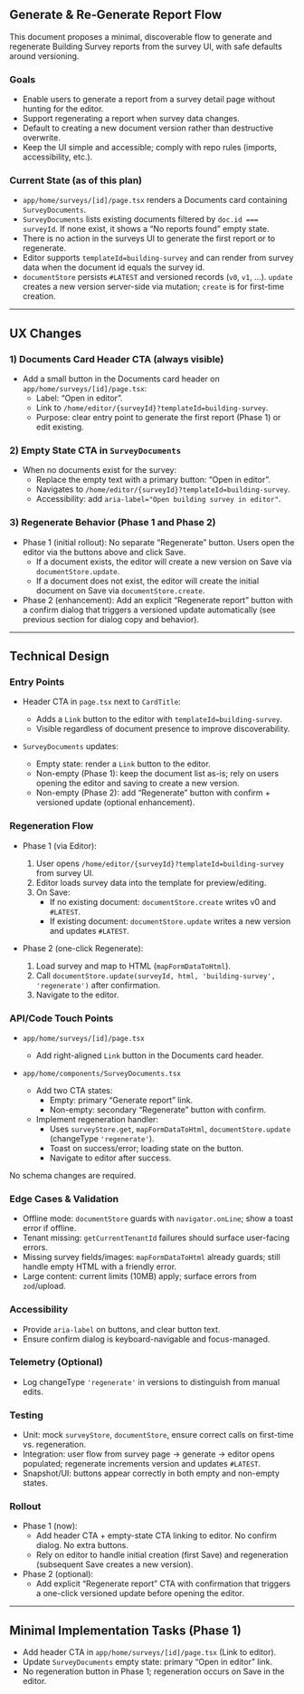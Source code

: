 ## Generate & Re‑Generate Report Flow

This document proposes a minimal, discoverable flow to generate and regenerate Building Survey reports from the survey UI, with safe defaults around versioning.

### Goals

- Enable users to generate a report from a survey detail page without hunting for the editor.
- Support regenerating a report when survey data changes.
- Default to creating a new document version rather than destructive overwrite.
- Keep the UI simple and accessible; comply with repo rules (imports, accessibility, etc.).

### Current State (as of this plan)

- `app/home/surveys/[id]/page.tsx` renders a Documents card containing `SurveyDocuments`.
- `SurveyDocuments` lists existing documents filtered by `doc.id === surveyId`. If none exist, it shows a “No reports found” empty state.
- There is no action in the surveys UI to generate the first report or to regenerate.
- Editor supports `templateId=building-survey` and can render from survey data when the document id equals the survey id.
- `documentStore` persists `#LATEST` and versioned records (`v0`, `v1`, ...). `update` creates a new version server-side via mutation; `create` is for first-time creation.

---

## UX Changes

### 1) Documents Card Header CTA (always visible)

- Add a small button in the Documents card header on `app/home/surveys/[id]/page.tsx`:
  - Label: “Open in editor”.
  - Link to `/home/editor/{surveyId}?templateId=building-survey`.
  - Purpose: clear entry point to generate the first report (Phase 1) or edit existing.

### 2) Empty State CTA in `SurveyDocuments`

- When no documents exist for the survey:
  - Replace the empty text with a primary button: “Open in editor”.
  - Navigates to `/home/editor/{surveyId}?templateId=building-survey`.
  - Accessibility: add `aria-label="Open building survey in editor"`.

### 3) Regenerate Behavior (Phase 1 and Phase 2)

- Phase 1 (initial rollout): No separate “Regenerate” button. Users open the editor via the buttons above and click Save.
  - If a document exists, the editor will create a new version on Save via `documentStore.update`.
  - If a document does not exist, the editor will create the initial document on Save via `documentStore.create`.
- Phase 2 (enhancement): Add an explicit “Regenerate report” button with a confirm dialog that triggers a versioned update automatically (see previous section for dialog copy and behavior).

---

## Technical Design

### Entry Points

- Header CTA in `page.tsx` next to `CardTitle`:

  - Adds a `Link` button to the editor with `templateId=building-survey`.
  - Visible regardless of document presence to improve discoverability.

- `SurveyDocuments` updates:
  - Empty state: render a `Link` button to the editor.
  - Non-empty (Phase 1): keep the document list as-is; rely on users opening the editor and saving to create a new version.
  - Non-empty (Phase 2): add “Regenerate” button with confirm + versioned update (optional enhancement).

### Regeneration Flow

- Phase 1 (via Editor):

  1. User opens `/home/editor/{surveyId}?templateId=building-survey` from survey UI.
  2. Editor loads survey data into the template for preview/editing.
  3. On Save:
     - If no existing document: `documentStore.create` writes v0 and `#LATEST`.
     - If existing document: `documentStore.update` writes a new version and updates `#LATEST`.

- Phase 2 (one-click Regenerate):
  1. Load survey and map to HTML (`mapFormDataToHtml`).
  2. Call `documentStore.update(surveyId, html, 'building-survey', 'regenerate')` after confirmation.
  3. Navigate to the editor.

### API/Code Touch Points

- `app/home/surveys/[id]/page.tsx`

  - Add right-aligned `Link` button in the Documents card header.

- `app/home/components/SurveyDocuments.tsx`
  - Add two CTA states:
    - Empty: primary “Generate report” link.
    - Non-empty: secondary “Regenerate” button with confirm.
  - Implement regeneration handler:
    - Uses `surveyStore.get`, `mapFormDataToHtml`, `documentStore.update` (changeType `'regenerate'`).
    - Toast on success/error; loading state on the button.
    - Navigate to editor after success.

No schema changes are required.

### Edge Cases & Validation

- Offline mode: `documentStore` guards with `navigator.onLine`; show a toast error if offline.
- Tenant missing: `getCurrentTenantId` failures should surface user-facing errors.
- Missing survey fields/images: `mapFormDataToHtml` already guards; still handle empty HTML with a friendly error.
- Large content: current limits (10MB) apply; surface errors from `zod`/upload.

### Accessibility

- Provide `aria-label` on buttons, and clear button text.
- Ensure confirm dialog is keyboard-navigable and focus-managed.

### Telemetry (Optional)

- Log changeType `'regenerate'` in versions to distinguish from manual edits.

### Testing

- Unit: mock `surveyStore`, `documentStore`, ensure correct calls on first-time vs. regeneration.
- Integration: user flow from survey page → generate → editor opens populated; regenerate increments version and updates `#LATEST`.
- Snapshot/UI: buttons appear correctly in both empty and non-empty states.

### Rollout

- Phase 1 (now):
  - Add header CTA + empty-state CTA linking to editor. No confirm dialog. No extra buttons.
  - Rely on editor to handle initial creation (first Save) and regeneration (subsequent Save creates a new version).
- Phase 2 (optional):
  - Add explicit “Regenerate report” CTA with confirmation that triggers a one-click versioned update before opening the editor.

---

## Minimal Implementation Tasks (Phase 1)

- Add header CTA in `app/home/surveys/[id]/page.tsx` (Link to editor).
- Update `SurveyDocuments` empty state: primary “Open in editor” link.
- No regeneration button in Phase 1; regeneration occurs on Save in the editor.

